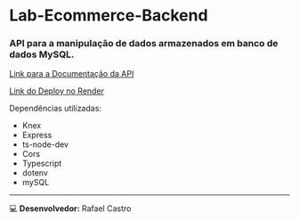 # Lab-Ecommerce-Backend


### API para a manipulação de dados armazenados em banco de dados MySQL.


[Link para a Documentação da API](https://documenter.getpostman.com/view/22376211/2s8Yt1tpoR)

[Link do Deploy no Render](https://lab-ecommerce-backend.onrender.com)

Dependências utilizadas:
* Knex
* Express
* ts-node-dev
* Cors
* Typescript
* dotenv
* mySQL


---

💻 **Desenvolvedor:** Rafael Castro
